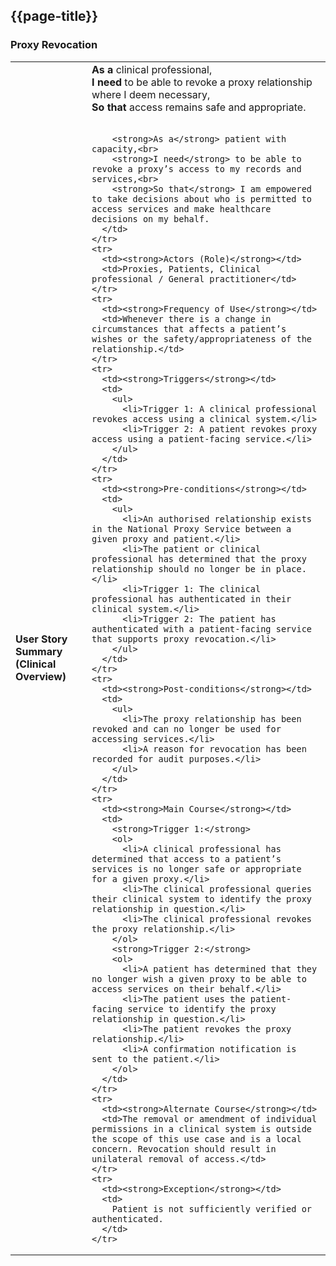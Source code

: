 ## {{page-title}}

### Proxy Revocation

<table class="assets" title="Proxy Revocation Use Case">
  <tbody>
    <tr>
      <td><strong>User Story Summary (Clinical Overview)</strong></td>
      <td>
        <strong>As a</strong> clinical professional,<br>
        <strong>I need</strong> to be able to revoke a proxy relationship where I deem necessary,<br>
        <strong>So that</strong> access remains safe and appropriate.<br><br>
        
        <strong>As a</strong> patient with capacity,<br>
        <strong>I need</strong> to be able to revoke a proxy’s access to my records and services,<br>
        <strong>So that</strong> I am empowered to take decisions about who is permitted to access services and make healthcare decisions on my behalf.
      </td>
    </tr>
    <tr>
      <td><strong>Actors (Role)</strong></td>
      <td>Proxies, Patients, Clinical professional / General practitioner</td>
    </tr>
    <tr>
      <td><strong>Frequency of Use</strong></td>
      <td>Whenever there is a change in circumstances that affects a patient’s wishes or the safety/appropriateness of the relationship.</td>
    </tr>
    <tr>
      <td><strong>Triggers</strong></td>
      <td>
        <ul>
          <li>Trigger 1: A clinical professional revokes access using a clinical system.</li>
          <li>Trigger 2: A patient revokes proxy access using a patient-facing service.</li>
        </ul>
      </td>
    </tr>
    <tr>
      <td><strong>Pre-conditions</strong></td>
      <td>
        <ul>
          <li>An authorised relationship exists in the National Proxy Service between a given proxy and patient.</li>
          <li>The patient or clinical professional has determined that the proxy relationship should no longer be in place.</li>
          <li>Trigger 1: The clinical professional has authenticated in their clinical system.</li>
          <li>Trigger 2: The patient has authenticated with a patient-facing service that supports proxy revocation.</li>
        </ul>
      </td>
    </tr>
    <tr>
      <td><strong>Post-conditions</strong></td>
      <td>
        <ul>
          <li>The proxy relationship has been revoked and can no longer be used for accessing services.</li>
          <li>A reason for revocation has been recorded for audit purposes.</li>
        </ul>
      </td>
    </tr>
    <tr>
      <td><strong>Main Course</strong></td>
      <td>
        <strong>Trigger 1:</strong>
        <ol>
          <li>A clinical professional has determined that access to a patient’s services is no longer safe or appropriate for a given proxy.</li>
          <li>The clinical professional queries their clinical system to identify the proxy relationship in question.</li>
          <li>The clinical professional revokes the proxy relationship.</li>
        </ol>
        <strong>Trigger 2:</strong>
        <ol>
          <li>A patient has determined that they no longer wish a given proxy to be able to access services on their behalf.</li>
          <li>The patient uses the patient-facing service to identify the proxy relationship in question.</li>
          <li>The patient revokes the proxy relationship.</li>
          <li>A confirmation notification is sent to the patient.</li>
        </ol>
      </td>
    </tr>
    <tr>
      <td><strong>Alternate Course</strong></td>
      <td>The removal or amendment of individual permissions in a clinical system is outside the scope of this use case and is a local concern. Revocation should result in unilateral removal of access.</td>
    </tr>
    <tr>
      <td><strong>Exception</strong></td>
      <td>
        Patient is not sufficiently verified or authenticated.
      </td>
    </tr>
  </tbody>
</table>
<br>
